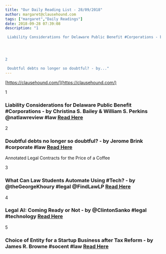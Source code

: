 ```yaml
---
title: "Our Daily Reading List - 28/09/2018"
author: margaret@clausehound.com
tags: ["margaret","Daily Readings"]
date: 2018-09-28 07:39:08
description: "1

 Liability Considerations for Delaware Public Benefit #Corporations - by Christina S. Bailey & William S. Perkins @natlawreview #law Read Here

 


2

 Doubtful debts no longer so doubtful? - by..."
---
```


[https://clausehound.com/](https://clausehound.com/)

1

###  Liability Considerations for Delaware Public Benefit #Corporations - by Christina S. Bailey & William S. Perkins @natlawreview #law [Read Here](https://www.natlawreview.com/article/liability-considerations-delaware-public-benefit-corporations)

 

2

###  Doubtful debts no longer so doubtful? - by Jerome Brink #corporate #law [Read Here](https://www.internationallawoffice.com/Newsletters/Corporate-Tax/South-Africa/Cliffe-Dekker-Hofmeyr/Doubtful-debts-no-longer-so-doubtful)

Annotated Legal Contracts
for the Price of a Coffee

3

###  What Can Law Students Automate Using #Tech? - by @theGeorgeKhoury #legal @FindLawLP [Read Here](https://blogs.findlaw.com/technologist/2018/09/what-can-law-students-automate-using-tech.html)

 

4

###  Legal AI: Coming Ready or Not - by @ClintonSanko #legal #technology  [Read Here](http://www.lawfuel.com/blog/legal-ai-coming-ready-or-not/)

 

5

###  Choice of Entity for a Startup Business after Tax Reform - by James R. Browne #socent #law [Read Here](https://www.natlawreview.com/article/choice-entity-startup-business-after-tax-reform)

 